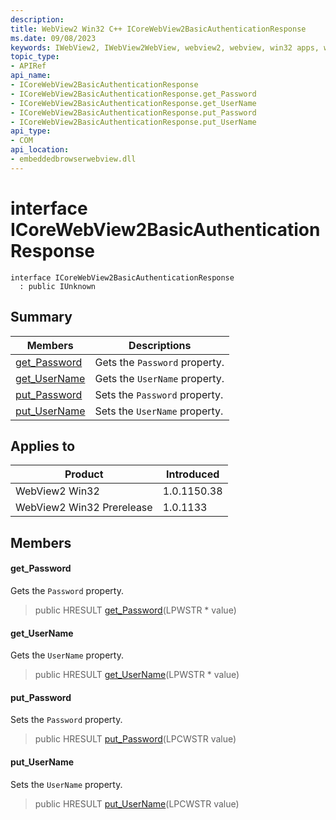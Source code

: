 ```yaml
---
description: 
title: WebView2 Win32 C++ ICoreWebView2BasicAuthenticationResponse
ms.date: 09/08/2023
keywords: IWebView2, IWebView2WebView, webview2, webview, win32 apps, win32, edge, ICoreWebView2, ICoreWebView2Controller, browser control, edge html, ICoreWebView2BasicAuthenticationResponse
topic_type: 
- APIRef
api_name:
- ICoreWebView2BasicAuthenticationResponse
- ICoreWebView2BasicAuthenticationResponse.get_Password
- ICoreWebView2BasicAuthenticationResponse.get_UserName
- ICoreWebView2BasicAuthenticationResponse.put_Password
- ICoreWebView2BasicAuthenticationResponse.put_UserName
api_type:
- COM
api_location:
- embeddedbrowserwebview.dll
---
```


# interface ICoreWebView2BasicAuthenticationResponse

```
interface ICoreWebView2BasicAuthenticationResponse
  : public IUnknown
```

## Summary

 Members                        | Descriptions
--------------------------------|---------------------------------------------
[get_Password](#get_password) | Gets the `Password` property.
[get_UserName](#get_username) | Gets the `UserName` property.
[put_Password](#put_password) | Sets the `Password` property.
[put_UserName](#put_username) | Sets the `UserName` property.

## Applies to

Product                         | Introduced
--------------------------------|---------------------------------------------
WebView2 Win32            |    1.0.1150.38
WebView2 Win32 Prerelease |    1.0.1133

## Members

#### get_Password

Gets the `Password` property.

> public HRESULT [get_Password](#get_password)(LPWSTR * value)

#### get_UserName

Gets the `UserName` property.

> public HRESULT [get_UserName](#get_username)(LPWSTR * value)

#### put_Password

Sets the `Password` property.

> public HRESULT [put_Password](#put_password)(LPCWSTR value)

#### put_UserName

Sets the `UserName` property.

> public HRESULT [put_UserName](#put_username)(LPCWSTR value)

